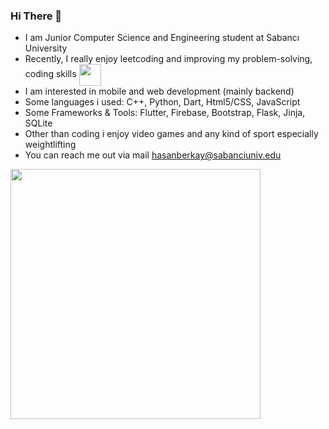 ### Hi There 👋
- I am Junior Computer Science and Engineering student at Sabancı University
- Recently, I really enjoy leetcoding and improving my problem-solving, coding skills <a href="https://leetcode.com/hasanberkay/" target="blank"><img align="center" src="https://user-images.githubusercontent.com/36547915/97088991-45da5d00-1652-11eb-900f-80d106540f4f.png" height="35"></a>
- I am interested in mobile and web development (mainly backend)
- Some languages i used: C++, Python, Dart, Html5/CSS, JavaScript
- Some Frameworks & Tools:    Flutter, Firebase, Bootstrap, Flask, Jinja, SQLite  
- Other than coding i enjoy video games and any kind of sport especially weightlifting
- You can reach me out via mail hasanberkay@sabanciuniv.edu

<img align="center" src="https://user-images.githubusercontent.com/67153015/190450165-49c1209c-0d1d-457e-a95a-4389c014df97.jpg" height="400">
